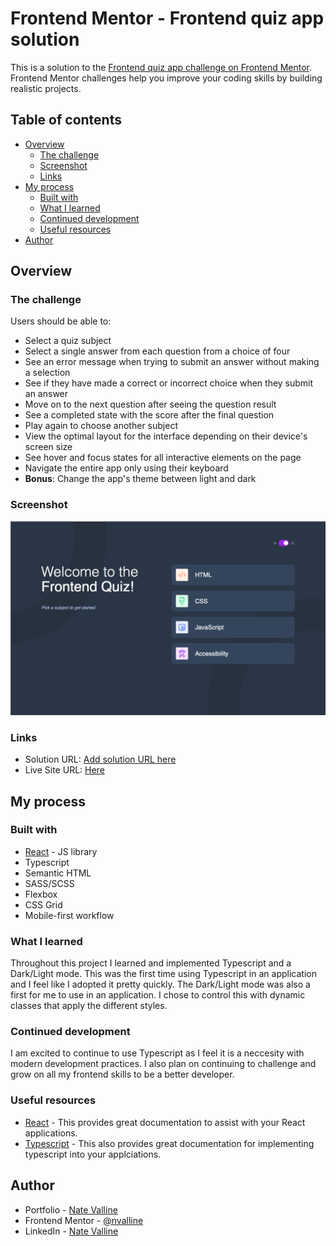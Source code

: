 # Frontend Mentor - Frontend quiz app solution

This is a solution to the [Frontend quiz app challenge on Frontend Mentor](https://www.frontendmentor.io/challenges/frontend-quiz-app-BE7xkzXQnU). Frontend Mentor challenges help you improve your coding skills by building realistic projects.

## Table of contents

- [Overview](#overview)
  - [The challenge](#the-challenge)
  - [Screenshot](#screenshot)
  - [Links](#links)
- [My process](#my-process)
  - [Built with](#built-with)
  - [What I learned](#what-i-learned)
  - [Continued development](#continued-development)
  - [Useful resources](#useful-resources)
- [Author](#author)

## Overview

### The challenge

Users should be able to:

- Select a quiz subject
- Select a single answer from each question from a choice of four
- See an error message when trying to submit an answer without making a selection
- See if they have made a correct or incorrect choice when they submit an answer
- Move on to the next question after seeing the question result
- See a completed state with the score after the final question
- Play again to choose another subject
- View the optimal layout for the interface depending on their device's screen size
- See hover and focus states for all interactive elements on the page
- Navigate the entire app only using their keyboard
- **Bonus**: Change the app's theme between light and dark

### Screenshot

![Completed Frontend Quiz App Solution](./src/assets/images/screenshot.png)

### Links

- Solution URL: [Add solution URL here](https://your-solution-url.com)
- Live Site URL: [Here](https://nv-frontend-quiz-app.vercel.app/)

## My process

### Built with

- [React](https://reactjs.org/) - JS library
- Typescript
- Semantic HTML
- SASS/SCSS
- Flexbox
- CSS Grid
- Mobile-first workflow

### What I learned

Throughout this project I learned and implemented Typescript and a Dark/Light mode. This was the first time using Typescript in an application and I feel like I adopted it pretty quickly. The Dark/Light mode was also a first for me to use in an application. I chose to control this with dynamic classes that apply the different styles.

### Continued development

I am excited to continue to use Typescript as I feel it is a neccesity with modern development practices. I also plan on continuing to challenge and grow on all my frontend skills to be a better developer.

### Useful resources

- [React](https://react.dev) - This provides great documentation to assist with your React applications.
- [Typescript](https://www.typescriptlang.org/) - This also provides great documentation for implementing typescript into your applciations.

## Author

- Portfolio - [Nate Valline](https://natevalline.dev)
- Frontend Mentor - [@nvalline](https://www.frontendmentor.io/profile/nvalline)
- LinkedIn - [Nate Valline](https://www.linkedin.com/in/nvalline)
